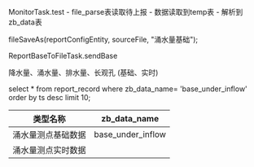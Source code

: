 MonitorTask.test  -  file_parse表读取待上报  - 数据读取到temp表 - 解析到zb_data表


fileSaveAs(reportConfigEntity, sourceFile, "涌水量基础");

ReportBaseToFileTask.sendBase

降水量、涌水量、排水量、长观孔  (基础、实时)

select * from  report_record where zb_data_name= 'base_under_inflow' order by ts desc limit 10;

| 类型名称      | zb_data_name      |
| --------- | ----------------- |
| 涌水量测点基础数据 | base_under_inflow |
| 涌水量测点实时数据 |                   |
